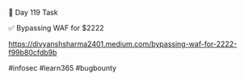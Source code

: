 🎯 Day 119 Task


✅ Bypassing WAF for $2222


https://divyanshsharma2401.medium.com/bypassing-waf-for-2222-f99b80cfdb9b



#infosec #learn365 #bugbounty

